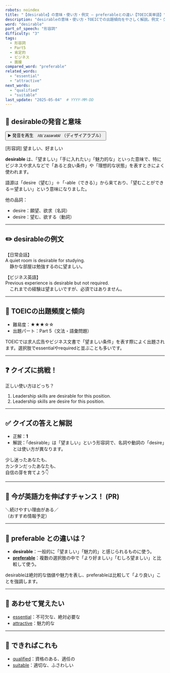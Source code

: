 ```yaml
---
robots: noindex
title: "【desirable】の意味・使い方・例文 ― preferableとの違い【TOEIC英単語】"
description: "desirableの意味・使い方・TOEICでの出題傾向をやさしく解説。例文・クイズ付きでpreferableとの違いもわかりやすく学べます。"
word: "desirable"
part_of_speech: "形容詞"
difficulty: "3"
tags:
  - 形容詞
  - Part5
  - 肯定的
  - ビジネス
  - 面接
compared_word: "preferable"
related_words:
  - "essential"
  - "attractive"
next_words:
  - "qualified"
  - "suitable"
last_update: "2025-05-04"  # YYYY-MM-DD
---
```


## 🔰 desirableの発音と意味

<button class="play-audio" onclick="playTTS('desirable')">
  <span class="play-audio-main">
    ▶️ 発音を再生　/dɪˈzaɪərəbl/
  </span>
  <span class="play-audio-sub">
    （ディザイアラブル）
  </span>
</button>

[形容詞] 望ましい、好ましい

**desirable** は、「望ましい」「手に入れたい」「魅力的な」といった意味で、特にビジネスや求人などで「あると良い条件」や「理想的な状態」を表すときによく使われます。

語源は「desire（望む）」＋「-able（できる）」から来ており、「望むことができる＝望ましい」という意味になりました。

他の品詞：  
- desire：願望、欲求（名詞）
- desire：望む、欲する（動詞）

---

## ✏️ desirableの例文

【日常会話】  
A quiet room is desirable for studying.  
　静かな部屋は勉強するのに望ましい。

【ビジネス英語】  
Previous experience is desirable but not required.  
　これまでの経験は望ましいですが、必須ではありません。

---

## 🎯 TOEICの出題頻度と傾向

- 難易度：★★★☆☆
- 出題パート：Part 5（文法・語彙問題）

TOEICでは求人広告やビジネス文書で「望ましい条件」を表す際によく出題されます。選択肢でessentialやrequiredと並ぶことも多いです。

---

## ❓ クイズに挑戦！

正しい使い方はどっち？

1. Leadership skills are desirable for this position.  
2. Leadership skills are desire for this position.

---

## ✅ クイズの答えと解説

- 正解：**1**
- 解説：「desirable」は「望ましい」という形容詞で、名詞や動詞の「desire」とは使い方が異なります。

少し迷ったあなたも、  
カンタンだったあなたも、  
自信の芽を育てよう👇️

---

## 🚀 今が英語力を伸ばすチャンス！ (PR)

<div class="info-center">
＼続けやすい理由がある／<br>  
（おすすめ情報予定）
</div>

---

## 🤔  preferable との違いは？

- **desirable**：一般的に「望ましい」「魅力的」と感じられるものに使う。
- **[preferable](/preferable)**：複数の選択肢の中で「より好ましい」「むしろ望ましい」と比較して使う。

desirableは絶対的な価値や魅力を表し、preferableは比較して「より良い」ことを強調します。

---

## 🧩 あわせて覚えたい

- [essential](/essential)：不可欠な、絶対必要な
- [attractive](/attractive)：魅力的な

---

## 📖 できればこれも

- [qualified](/qualified)：資格のある、適任の
- [suitable](/suitable)：適切な、ふさわしい

<!-- cvid: aid16_bid49 -->
